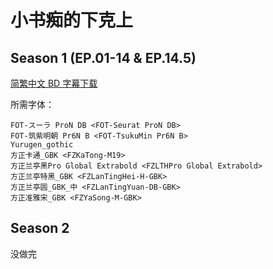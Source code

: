 # 小书痴的下克上

## Season 1 (EP.01-14 & EP.14.5)

[简繁中文 BD 字幕下载](https://github.com/Nekomoekissaten-SUB/Nekomoekissaten-Storage/releases/download/subtitle_pkg/Honzuki_no_Gekokujou_BD_zho.7z)

所需字体：
```
FOT-スーラ ProN DB <FOT-Seurat ProN DB>
FOT-筑紫明朝 Pr6N B <FOT-TsukuMin Pr6N B>
Yurugen_gothic
方正卡通_GBK <FZKaTong-M19>
方正兰亭黑Pro Global Extrabold <FZLTHPro Global Extrabold>
方正兰亭特黑_GBK <FZLanTingHei-H-GBK>
方正兰亭圆_GBK_中 <FZLanTingYuan-DB-GBK>
方正准雅宋_GBK <FZYaSong-M-GBK>
```

## Season 2

没做完
